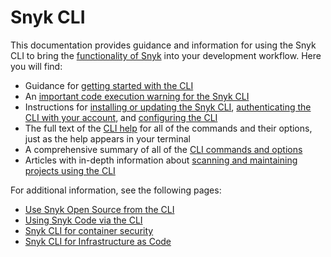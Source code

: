 # Snyk CLI

This documentation provides guidance and information for using the Snyk CLI to bring the [functionality of Snyk](../getting-started/introducing-snyk.md) into your development workflow. Here you will find:

* Guidance for [getting started with the CLI](getting-started-with-the-cli.md)
* An [important code execution warning for the Snyk CLI](code-execution-warning-for-snyk-cli.md)
* Instructions for [installing or updating the Snyk CLI](install-or-update-the-snyk-cli/), [authenticating the CLI with your account](authenticate-the-cli-with-your-account.md), and [configuring the CLI](configure-the-snyk-cli/)
* The full text of the [CLI help](commands/) for all of the commands and their options, just as the help appears in your terminal
* A comprehensive summary of all of the [CLI commands and options](cli-commands-and-options-summary.md)
* Articles with in-depth information about [scanning and maintaining projects using the CLI](scan-and-maintain-projects-using-the-cli/)

For additional information, see the following pages:

* [Use Snyk Open Source from the CLI](../scan-application-code/snyk-open-source/use-snyk-open-source-from-the-cli/)
* [Using Snyk Code via the CLI](../scan-application-code/snyk-code/using-snyk-code-from-the-cli/)
* [Snyk CLI for container security](../scan-containers/snyk-cli-for-container-security/)
* [Snyk CLI for Infrastructure as Code](../scan-infrastructure/snyk-infrastructure-as-code/snyk-cli-for-infrastructure-as-code/)

